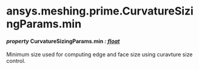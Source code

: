 # ansys.meshing.prime.CurvatureSizingParams.min



#### *property* CurvatureSizingParams.min *: [float](https://docs.python.org/3.11/library/functions.html#float)*

Minimum size used for computing edge and face size using curavture size control.

<!-- !! processed by numpydoc !! -->
